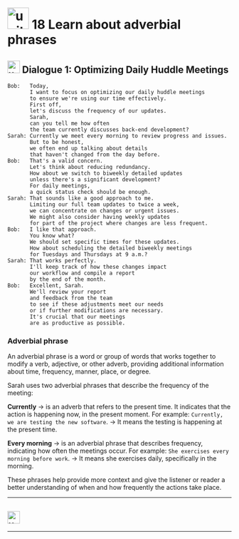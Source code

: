 # <img width="48" height="48" src="https://img.icons8.com/emoji/48/united-kingdom-emoji.png" alt="united-kingdom-emoji"/>  18 Learn about adverbial phrases

## <img width="28" height="28" src="https://img.icons8.com/emoji/28/united-kingdom-emoji.png" alt="united-kingdom-emoji"/> Dialogue 1: Optimizing Daily Huddle Meetings

```
Bob:   Today,
       I want to focus on optimizing our daily huddle meetings
       to ensure we're using our time effectively.
       First off,
       let's discuss the frequency of our updates.
       Sarah,
       can you tell me how often
       the team currently discusses back-end development?
Sarah: Currently we meet every morning to review progress and issues.
       But to be honest,
       we often end up talking about details
       that haven't changed from the day before.
Bob:   That's a valid concern.
       Let's think about reducing redundancy.
       How about we switch to biweekly detailed updates
       unless there's a significant development?
       For daily meetings,
       a quick status check should be enough.
Sarah: That sounds like a good approach to me.
       Limiting our full team updates to twice a week,
       we can concentrate on changes or urgent issues.
       We might also consider having weekly updates
       for part of the project where changes are less frequent.
Bob:   I like that approach.
       You know what?
       We should set specific times for these updates.
       How about scheduling the detailed biweekly meetings
       for Tuesdays and Thursdays at 9 a.m.?
Sarah: That works perfectly.
       I'll keep track of how these changes impact
       our workflow and compile a report
       by the end of the month.
Bob:   Excellent, Sarah.
       We'll review your report
       and feedback from the team
       to see if these adjustments meet our needs
       or if further modifications are necessary.
       It's crucial that our meetings
       are as productive as possible.
```

### Adverbial phrase

An adverbial phrase is a word or group of words that works together to modify a verb, adjective, or other adverb, providing additional information about time, frequency, manner, place, or degree. 

Sarah uses two adverbial phrases that describe the frequency of the meeting:

**Currently** -> is an adverb that refers to the present time. It indicates that the action is happening now, in the present moment. For example: `Currently, we are testing the new software`. -> It means the testing is happening at the present time.

**Every morning** -> is an adverbial phrase that describes frequency, indicating how often the meetings occur. For example: `She exercises every morning before work`. -> It means she exercises daily, specifically in the morning.

These phrases help provide more context and give the listener or reader a better understanding of when and how frequently the actions take place.

---

## <img width="28" height="28" src="https://img.icons8.com/emoji/28/united-kingdom-emoji.png" alt="united-kingdom-emoji"/> 

---
